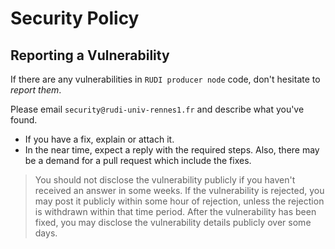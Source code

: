 # Security Policy

## Reporting a Vulnerability

If there are any vulnerabilities in `RUDI producer node` code, don't hesitate to _report them_.

Please email `security@rudi-univ-rennes1.fr` and describe what you've found.

- If you have a fix, explain or attach it.
- In the near time, expect a reply with the required steps. Also, there may be a demand for a pull request which include the fixes.

> You should not disclose the vulnerability publicly if you haven't received an answer in some weeks. If the vulnerability is rejected, you may post it publicly within some hour of rejection, unless the rejection is withdrawn within that time period. After the vulnerability has been fixed, you may disclose the vulnerability details publicly over some days.
